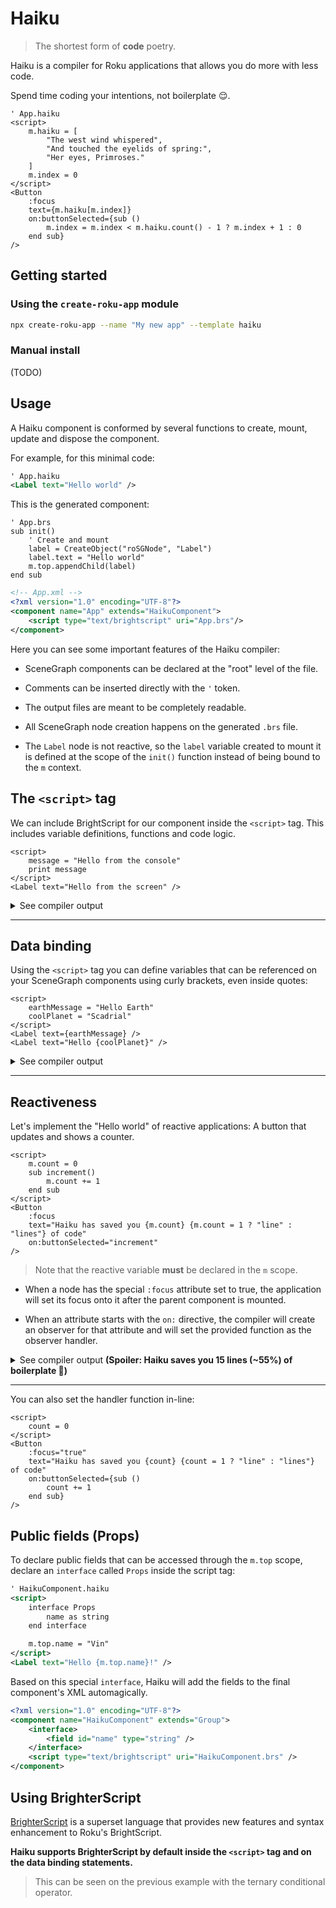 # Haiku

> The shortest form of **code** poetry.

Haiku is a compiler for Roku applications that allows you do more with less code.

Spend time coding your intentions, not boilerplate 😌.

```
' App.haiku
<script>
    m.haiku = [
        "The west wind whispered",
        "And touched the eyelids of spring:",
        "Her eyes, Primroses."
    ]
    m.index = 0
</script>
<Button
    :focus
    text={m.haiku[m.index]}
    on:buttonSelected={sub ()
        m.index = m.index < m.haiku.count() - 1 ? m.index + 1 : 0
    end sub}
/>
```

## Getting started

### Using the `create-roku-app` module

```bash
npx create-roku-app --name "My new app" --template haiku
```

### Manual install

(TODO)

## Usage

A Haiku component is conformed by several functions to create, mount, update and dispose the component.

For example, for this minimal code:

```xml
' App.haiku
<Label text="Hello world" />
```

This is the generated component:

```brs
' App.brs
sub init()
    ' Create and mount
    label = CreateObject("roSGNode", "Label")
    label.text = "Hello world"
    m.top.appendChild(label)
end sub
```

```xml
<!-- App.xml -->
<?xml version="1.0" encoding="UTF-8"?>
<component name="App" extends="HaikuComponent">
    <script type="text/brightscript" uri="App.brs"/>
</component>
```

Here you can see some important features of the Haiku compiler:

- SceneGraph components can be declared at the "root" level of the file.

- Comments can be inserted directly with the `'` token.

- The output files are meant to be completely readable.

- All SceneGraph node creation happens on the generated `.brs` file.

- The `Label` node is not reactive, so the `label` variable created to mount it is defined at the scope of the `init()` function instead of being bound to the `m` context.

## The `<script>` tag

We can include BrightScript for our component inside the `<script>` tag. This includes variable definitions, functions and code logic.

```
<script>
    message = "Hello from the console"
    print message
</script>
<Label text="Hello from the screen" />
```

<details>
<summary>See compiler output</summary>

```brs
' App.brs
sub init()
    message = "Hello from the console"
    print message
    label = CreateObject("roSGNode", "Label")
    label.text = "Hello world"
    m.top.appendChild(label)
end sub
```
</details>

---

## Data binding

Using the `<script>` tag you can define variables that can be referenced on your SceneGraph components using curly brackets, even inside quotes:

```
<script>
    earthMessage = "Hello Earth"
    coolPlanet = "Scadrial"
</script>
<Label text={earthMessage} />
<Label text="Hello {coolPlanet}" />
```

<details>
<summary>See compiler output</summary>

```brs
' App.brs
sub init()
    ' Create and mount
    earthMessage = "Hello Earth"
    coolPlanet = "Scadrial"
    label = CreateObject("roSGNode", "Label")
    label.text = earthMessage
    label1 = CreateObject("roSGNode", "Label")
    t0 = "Hello "
    t0 += coolPlanet
    label1.text = t0
    m.top.appendChild(label)
    m.top.appendChild(label1)
end sub
```
</details>

---

## Reactiveness

Let's implement the "Hello world" of reactive applications: A button that updates and shows a counter.

```
<script>
    m.count = 0
    sub increment()
        m.count += 1
    end sub
</script>
<Button
    :focus
    text="Haiku has saved you {m.count} {m.count = 1 ? "line" : "lines"} of code"
    on:buttonSelected="increment"
/>
```

> Note that the reactive variable **must** be declared in the `m` scope.

- When a node has the special `:focus` attribute set to true, the application will set its focus onto it after the parent component is mounted.

- When an attribute starts with the `on:` directive, the compiler will create an observer for that attribute and will set the provided function as the observer handler.

<details>
<summary>See compiler output <b>(Spoiler: Haiku saves you 15 lines (~55%) of boilerplate 🚀)</b></summary>

```brs
sub init()
    m.dirty = {}
    m.count = 0
    m.button = CreateObject("roSGNode", "Button")
    m.button.observeField("buttonSelected", "increment")
    m.top.appendChild(m.button)
    m.button.setFocus(true)
end sub
sub u()
    if (m.dirty.count <> invalid)
        t0 = "Haiku has saved you"
        t0 += stringify(m.count)
        if (m.count = 1)
            t0 += "line"
        else
            t0 += "lines"
        end if
        t0 += " of code"
        m.button.text = t0
        m.dirty.Delete("count")
    end if
end sub
sub increment()
    m.count += 1
    m.dirty.count = true
    u()
end sub
```
</details>

---

You can also set the handler function in-line:

```
<script>
    count = 0
</script>
<Button
    :focus="true"
    text="Haiku has saved you {count} {count = 1 ? "line" : "lines"} of code"
    on:buttonSelected={sub ()
        count += 1
    end sub}
/>
```

## Public fields (Props)

To declare public fields that can be accessed through the `m.top` scope, declare an `interface` called `Props` inside the script tag:

```xml
' HaikuComponent.haiku
<script>
    interface Props
        name as string
    end interface

    m.top.name = "Vin"
</script>
<Label text="Hello {m.top.name}!" />
```

Based on this special `interface`, Haiku will add the fields to the final component's XML automagically.

```xml
<?xml version="1.0" encoding="UTF-8"?>
<component name="HaikuComponent" extends="Group">
	<interface>
		<field id="name" type="string" />
	</interface>
	<script type="text/brightscript" uri="HaikuComponent.brs" />
</component>
```

## Using BrighterScript

[BrighterScript](https://github.com/rokucommunity/brighterscript#readme) is a superset language that provides new features and syntax enhancement to Roku's BrightScript.

**Haiku supports BrighterScript by default inside the `<script>` tag and on the data binding statements.**

> This can be seen on the previous example with the ternary conditional operator.